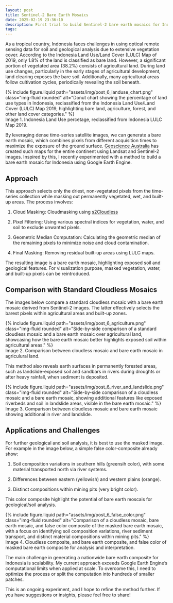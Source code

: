 ```yaml
---
layout: post
title: Sentinel-2 Bare Earth Mosaics
date: 2025-02-19 23:36:10
description: First trial to build Sentinel-2 bare earth mosaics for Indonesia in Earth Engine
tags: 
---
```

As a tropical country, Indonesia faces challenges in using optical remote sensing data for soil and geological analysis due to extensive vegetation cover. According to the Indonesia Land Use/Land Cover (LULC) Map of 2019, only 1.8% of the land is classified as bare land. However, a significant portion of vegetated area (38.2%) consists of agricultural land. During land use changes, particularly in the early stages of agricultural development, land clearing exposes the bare soil. Additionally, many agricultural areas follow cultivation cycles, periodically revealing the soil beneath.

<div class="row mt-3">
    <div class="col-sm mt-3 mt-md-0">
        {% include figure.liquid 
            path="assets/img/post_6_landuse_chart.png" 
            class="img-fluid rounded" 
            alt="Donut chart showing the percentage of land use types in Indonesia, reclassified from the Indonesia Land Use/Land Cover (LULC) Map 2019, highlighting bare land, agriculture, forest, and other land cover categories."
        %}
    </div>
</div>
<div class="caption">
    Image 1. Indonesia Land Use percetage, reclassified from Indonesia LULC Map 2019.
</div>

By leveraging dense time-series satellite images, we can generate a bare earth mosaic, which combines pixels from different acquisition times to maximize the exposure of the ground surface. [Geoscience Australia](https://www.eftf.ga.gov.au/case-study/sentinel-2-reveals-barest-earth) has created such maps for the entire continent using Landsat and Sentinel-2 images. Inspired by this, I recently experimented with a method to build a bare earth mosaic for Indonesia using Google Earth Engine.


## Approach

This approach selects only the driest, non-vegetated pixels from the time-series collection while masking out permanently vegetated, wet, and built-up areas. The process involves:

1. Cloud Masking: Cloudmasking using [s2Cloudless](https://developers.google.com/earth-engine/tutorials/community/sentinel-2-s2cloudless)

2. Pixel Filtering: Using various spectral indices for vegetation, water, and soil to exclude unwanted pixels.

2. Geometric Median Computation: Calculating the geometric median of the remaining pixels to minimize noise and cloud contamination.

3. Final Masking: Removing residual built-up areas using LULC maps.

The resulting image is a bare earth mosaic, highlighting exposed soil and geological features. For visualization purpose, masked vegetation, water, and built-up pixels can be reintroduced.


## Comparison with Standard Cloudless Mosaics

The images below compare a standard cloudless mosaic with a bare earth mosaic derived from Sentinel-2 images. The latter effectively selects the barest pixels within agricultural areas and built-up zones.

<div class="row mt-3">
    <div class="col-sm mt-3 mt-md-0">
        {% include figure.liquid 
            path="assets/img/post_6_agriculture.png" 
            class="img-fluid rounded" 
            alt="Side-by-side comparison of a standard cloudless mosaic and a bare earth mosaic over agricultural land, showcasing how the bare earth mosaic better highlights exposed soil within agricultural areas."
        %}
    </div>
</div>
<div class="caption">
    Image 2. Comparison between cloudless mosaic and bare earth mosaic in agriculural land.
</div>

This method also reveals earth surfaces in permanently forested areas, such as landslide-exposed soil and sandbars in rivers during droughts or after heavy rainfall, when sediment is deposited.

<div class="row mt-3">
    <div class="col-sm mt-3 mt-md-0">
        {% include figure.liquid 
            path="assets/img/post_6_river_and_landslide.png" 
            class="img-fluid rounded" 
            alt="Side-by-side comparison of a cloudless mosaic and a bare earth mosaic, showing additional features like exposed riverbeds and soil in landslide areas, visible in the bare earth mosaic."
        %}
    </div>
</div>
<div class="caption">
    Image 3. Comparison between cloudless mosaic and bare earth mosaic showing additional in river and landslide.
</div>


## Applications and Challenges

For further geological and soil analysis, it is best to use the masked image. For example in the image below, a simple false color-composite already show:

1. Soil composition variations in southern hills (greensih color), with some material transported north via river systems.

2. Differences between eastern (yellowish) and western plains (orange).

3. Distinct compositions within mining pits (very bright color).

This color composite highlight the potential of bare earth moscais for geological/soil analysis.

<div class="row mt-3">
    <div class="col-sm mt-3 mt-md-0">
        {% include figure.liquid 
            path="assets/img/post_6_false_color.png" 
            class="img-fluid rounded" 
            alt="Comparison of a cloudless mosaic, bare earth mosaic, and false color composite of the masked bare earth mosaic, with a focus on identifying soil composition variations, river sediment transport, and distinct material compositions within mining pits."
        %}
    </div>
</div>
<div class="caption">
    Image 4. Cloudless composite, and bare earth composite, and false color of masked bare earth composite for analysis and interpretation.
</div>

The main challenge in generating a nationwide bare earth composite for Indonesia is scalability. My current approach exceeds Google Earth Engine’s computational limits when applied at scale. To overcome this, I need to optimize the process or split the computation into hundreds of smaller patches.

This is an ongoing experiment, and I hope to refine the method further. If you have suggestions or insights, please feel free to share!

